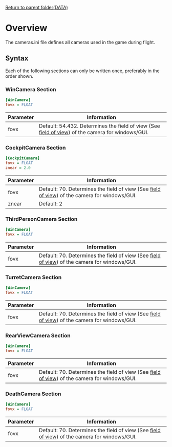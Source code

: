 [Return to parent folder(DATA)](..)

# Overview

The cameras.ini file defines all cameras used in the game during flight.

 ## Syntax 

Each of the following sections can only be written once, preferably in the order shown.

### WinCamera Section
```ini
[WinCamera] 
fovx = FLOAT
```
|Parameter|Information|
|--|--|
|fovx|Default: 54.432. Determines the field of view (See [field of view](https://en.wikipedia.org/wiki/Field_of_view "w:Field_of_view")) of the camera for windows/GUI.|

### CockpitCamera Section
```ini
[CockpitCamera] 
fovx = FLOAT 
znear = 2.0
```
|Parameter|Information|
|--|--|
|fovx|Default: 70. Determines the field of view (See [field of view](https://en.wikipedia.org/wiki/Field_of_view "w:Field_of_view")) of the camera for windows/GUI.|
|znear|Default: 2|

### ThirdPersonCamera Section
```ini
[WinCamera]
fovx = FLOAT
```
|Parameter|Information|
|--|--|
|fovx|Default: 70. Determines the field of view (See [field of view](https://en.wikipedia.org/wiki/Field_of_view "w:Field_of_view")) of the camera for windows/GUI.|

### TurretCamera Section
```ini
[WinCamera] 
fovx = FLOAT
```
|Parameter|Information|
|--|--|
|fovx|Default: 70. Determines the field of view (See [field of view](https://en.wikipedia.org/wiki/Field_of_view "w:Field_of_view")) of the camera for windows/GUI.|

### RearViewCamera Section
```ini
[WinCamera] 
fovx = FLOAT
```
|Parameter|Information|
|--|--|
|fovx|Default: 70. Determines the field of view (See [field of view](https://en.wikipedia.org/wiki/Field_of_view "w:Field_of_view")) of the camera for windows/GUI.|

### DeathCamera Section
```ini
[WinCamera] 
fovx = FLOAT
```
|Parameter|Information|
|--|--|
|fovx|Default: 70. Determines the field of view (See [field of view](https://en.wikipedia.org/wiki/Field_of_view "w:Field_of_view")) of the camera for windows/GUI.|

